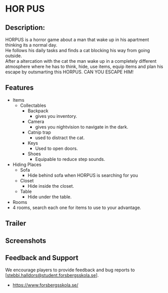 # HOR PUS

<h2> Description: </h2>
HORPUS is a horror game about a man that wake up in his apartment thinking its a normal day. </br>
He follows his daily tasks and finds a cat blocking his way from going outside. </br>
After a altercation with the cat the man wake up in a completely different atmosphere where he has to think, hide, use items, equip items and plan his escape by outsmarting this HORPUS. 
CAN YOU ESCAPE HIM!

## Features
* Items
  * Collectables
    * Backpack
      * gives you inventory.
    * Camera  
      * gives you nightvision to navigate in the dark.
    * Catnip trap
      *  used to distract the cat.
    * Keys
      * Used to open doors.
    * Shoes
      * Equipable to reduce step sounds.  
* Hiding Places
  * Sofa
    * Hide behind sofa when HORPUS is searching for you
  * Closet
    * Hide inside the closet. 
  * Table
    * Hide under the table.
* Rooms
 * 4 rooms, search each one for items to use to your advantage. 
  
## Trailer


## Screenshots



## Feedback and Support
We encourage players to provide feedback and bug reports to [stebbi.halldors@student.forsbergsskola.se]. </br>

* https://www.forsbergsskola.se/
